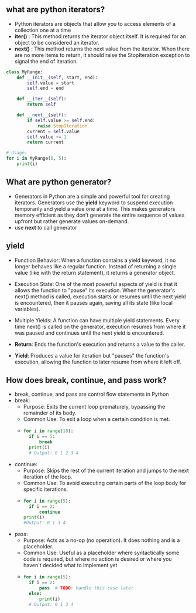 ## what are python iterators? 
- Python iterators are objects that allow you to access elements of a collection one at a time
- **__iter__()** : This method returns the iterator object itself. It is required for an object to be considered an iterator.
- **__next__()** : This method returns the next value from the iterator. When there are no more items to return, it should raise the StopIteration exception to signal the end of iteration.
```python
class MyRange:
    def __init__(self, start, end):
        self.value = start
        self.end = end

    def __iter__(self):
        return self

    def __next__(self):
        if self.value >= self.end:
            raise StopIteration
        current = self.value
        self.value += 1
        return current

# Usage:
for i in MyRange(0, 5):
    print(i)
```

##  What are python generator?
- Generators in Python are a simple and powerful tool for creating iterators. Generators use the **yield** keyword to suspend execution temporarily and yield a value one at a time. This makes generators memory efficient as they don’t generate the entire sequence of values upfront but rather generate values on-demand.
- use **next** to call generator
  
## yield
- Function Behavior: When a function contains a yield keyword, it no longer behaves like a regular function. Instead of returning a single value (like with the return statement), it returns a generator object.

- Execution State: One of the most powerful aspects of yield is that it allows the function to "pause" its execution. When the generator's next() method is called, execution starts or resumes until the next yield is encountered, then it pauses again, saving all its state (like local variables).

- Multiple Yields: A function can have multiple yield statements. Every time next() is called on the generator, execution resumes from where it was paused and continues until the next yield is encountered.

- **Return**: Ends the function's execution and returns a value to the caller.
- **Yield**: Produces a value for iteration but "pauses" the function's execution, allowing the function to later resume from where it left off.

##  How does break, continue, and pass work?
- break, continue, and pass are control flow statements in Python
- break:
    - Purpose: Exits the current loop prematurely, bypassing the remainder of its body.
    - Common Use: To exit a loop when a certain condition is met.
    - ```python
      for i in range(10):
        if i == 5:
            break
        print(i)
        # Output: 0 1 2 3 4
      ```
- continue:
    - Purpose: Skips the rest of the current iteration and jumps to the next iteration of the loop.
    - Common Use: To avoid executing certain parts of the loop body for specific iterations.
    - ```python
      for i in range(5):
        if i == 2:
            continue
      print(i)
      #Output: 0 1 3 4
      ```
- pass:
    - Purpose: Acts as a no-op (no operation). It does nothing and is a placeholder.
    - Common Use: Useful as a placeholder where syntactically some code is required, but where no action is desired or where you haven't          decided what to implement yet
    - ```python
      for i in range(5):
        if i == 2:
            pass  # TODO: handle this case later
        else:
            print(i)
        # Output: 0 1 3 4
      ```


